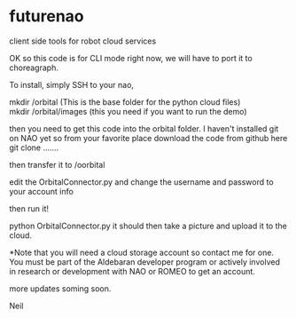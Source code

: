 futurenao
=========

client side tools for robot cloud services

OK so this code is for CLI mode right now, we will have to port it to choreagraph.

To install, simply SSH to your nao,  

mkdir /orbital            (This is the base folder for the python cloud files) <br>
mkdir /orbital/images     (this you need if you want to run the demo)

then you need to get this code into the orbital folder.   I haven't installed git on NAO yet so from your favorite place
download the code from github here git clone .......  

then transfer it to /oorbital

edit the OrbitalConnector.py and change the username and password to your account info 

then run it!

python OrbitalConnector.py  it should then take a picture and upload it to the cloud.

*Note that you will need a cloud storage account so contact me for one.  You must be part of the Aldebaran developer program
or actively involved in research or development with NAO or ROMEO to get an account.

more updates soming soon.

Neil



